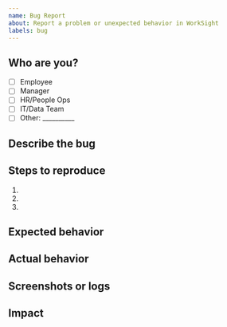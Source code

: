 ```yaml
---
name: Bug Report
about: Report a problem or unexpected behavior in WorkSight
labels: bug
---
```


## Who are you?
- [ ] Employee
- [ ] Manager
- [ ] HR/People Ops
- [ ] IT/Data Team
- [ ] Other: __________

## Describe the bug
<!-- A clear and concise description of what the bug is. -->

## Steps to reproduce
1. 
2. 
3. 

## Expected behavior
<!-- What did you expect to happen? -->

## Actual behavior
<!-- What actually happened? -->

## Screenshots or logs
<!-- If applicable, add screenshots or error logs to help explain your problem. -->

## Impact
<!-- How does this bug affect your work or your team? -->
